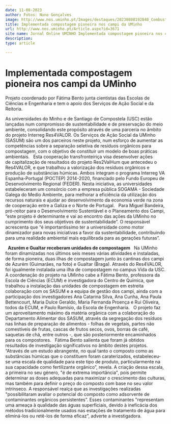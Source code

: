 ```yaml
---
date: 11-08-2023
author: Fotos: Nuno Gonçalves
image: http://www.nos.uminho.pt/Images/destaques/20230808192848_Combustagem2.jpg
title: Implementada compostagem pioneira nos campi da UMinho
url: http://www.nos.uminho.pt/Article.aspx?id=3671
site name: Jornal Online UMINHO Implementada compostagem pioneira nos campi da UMinho
description: 
type: article

---
```

# Implementada compostagem pioneira nos campi da UMinho


  

Projeto coordenado por Fátima Bento junta cientistas das Escolas de Ciências e Engenharia e tem o apoio dos Serviços de Ação Social e da Reitoria.

As universidades do Minho e de Santiago de Compostela (USC) estão lançadas num compromisso de sustentabilidade e de preservação do meio ambiente, consolidando este propósito através de uma parceria no âmbito do projeto Interreg Res4VALOR. Os Serviços de Ação Social da UMinho (SASUM) são um dos parceiros neste projeto, num esforço de aumentar as competências sobre a separação seletiva de resíduos orgânicos para compostagem, com o objetivo de constituir um modelo de boas práticas ambientais.
 
Esta cooperação transfronteiriça visa desenvolver ações de capitalização de resultados do projeto Res2ValHum que antecedeu o Res4VALOR, e que trabalhou a valorização dos resíduos orgânicos e produção de substâncias húmicas. Ambos integram o programa Interreg VA Espanha-Portugal (POCTEP) 2014-2020, financiado pelo Fundo Europeu de Desenvolvimento Regional (FEDER). Nesta iniciativa, as universidades estabeleceram um consórcio com a empresa pública SOGAMA - Sociedade Galega do Medio Ambiente, para melhorar a eficiência da utilização dos recursos naturais e ajudar ao desenvolvimento da economia verde na zona de cooperação entre a Galiza e o Norte de Portugal.
 
Para Miguel Bandeira, pró-reitor para o Desenvolvimento Sustentável e o Planeamento dos Campi, “este projeto é determinante e vai ao encontro das ações da UMinho no cumprimento dos seus objetivos de sustentabilidade”. O responsável acrescenta que “é importantíssimo ter a universidade como motor dinamizador para novas iniciativas a favor da sustentabilidade, contribuindo para uma realidade ambiental mais equilibrada para as gerações futuras”.

 
**Azurém e Gualtar receberam unidades de compostagem** 
 
Na UMinho foram dinamizadas nos últimos seis meses várias atividades e instaladas, de forma pioneira, duas ilhas de compostagem junto às cantinas dos campi de Azurém (Guimarães, na foto) e Gualtar (Braga). Através do Res4VALOR, foi igualmente instalada uma ilha de compostagem no campus Vida da USC. A coordenação do projeto na UMinho cabe a Fátima Bento, professora da Escola de Ciências (ECUM) e investigadora do Centro de Química, que trabalhou a instalação das unidades de compostagem em estreita colaboração com os SASUM e a equipa de gestão dos campi, ainda com a participação dos investigadores Ana Catarina Silva, Ana Cunha, Ana Paula Bettencourt, Maria Dulce Geraldo, Maria Fernanda Proença e Rui Oliveira, todos da ECUM, e Paulo Ramísio, da Escola de Engenharia.
 
O projeto faz um aproveitamento máximo da matéria orgânica com a colaboração do Departamento Alimentar dos SASUM, através da segregação dos resíduos nas linhas de preparação de alimentos - folhas de vegetais, partes não comestíveis de frutas, cascas de frutos secos, ovos, borras de café, saquetas de chá, entre outros -, que são posteriormente encaminhados para os compostores.
 
Fátima Bento salienta que foram já obtidos resultados de investigação significativos no âmbito destes projetos. “Através de um estudo abrangente, no qual tanto o composto como as substâncias húmicas que o constituem foram caraterizados, estabeleceu-se uma escala de qualidade para este tipo de produto, particularmente na sua capacidade como fertilizante orgânico”, revela. A criação dessa escala, a primeira no seu género, "é de extrema importância", pois permite determinar as doses adequadas para maximizar o crescimento das culturas, mas também para definir o preço do composto com base no seu valor intrínseco. A responsável realça que as investigações realizadas "possibilitaram avaliar o potencial do composto como adsorvente de contaminantes orgânicos persistentes”. Esses contaminantes "representam uma ameaça à qualidade das águas superficiais, devido à ineficácia dos métodos tradicionalmente usados nas estações de tratamento de água para eliminá-los ou retê-los de forma eficaz”, adverte a investigadora.

